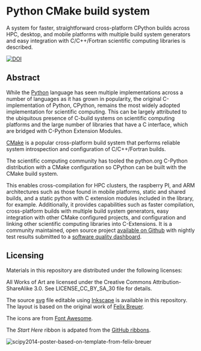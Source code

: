 Python CMake build system
=========================

A system for faster, straightforward cross-platform CPython builds across HPC, desktop, and mobile platforms with multiple build system generators and easy integration with C/C++/Fortran scientific computing libraries is described. 

[![DOI](https://zenodo.org/badge/5029/jcfr/scipy_2014_python-cmake-buildsystem_poster.svg)](http://dx.doi.org/10.5281/zenodo.17736)

Abstract
--------

While the [Python](http://www.python.org) language has seen multiple implementations across a number of languages as it has grown in popularity, the original C-implementation of Python, CPython, remains the most widely adopted implementation for scientific computing. This can be largely attributed to the ubiquitous presence of C-build systems on scientific computing platforms and the large number of libraries that have a C interface, which are bridged with C-Python Extension Modules.

[CMake](http://www.cmake.org) is a popular cross-platform build system that performs reliable system introspection and configuration of C/C++/Fortran builds.

The scientific computing community has tooled the python.org C-Python distribution with a CMake configuration so CPython can be built with the CMake build system. 

This enables cross-compilation for HPC clusters, the raspberry PI, and ARM architectures such as those found in mobile platforms, static and shared builds, and a static python with C extension modules included in the library, for example. Additionally, it provides capabilities such as faster compilation, cross-platform builds with multiple build system generators, easy integration with other CMake configured projects, and configuration and linking other scientific computing libraries into C-Extensions. It is a community maintained, open source project [available on Github](https://github.com/davidsansome/python-cmake-buildsystem) with nightly test results submitted to a [software quality dashboard](http://open.cdash.org/index.php?project=CPython).



Licensing
---------

Materials in this repository are distributed under the following licenses:

All Works of Art are licensed under the Creative Commons Attribution-ShareAlike 3.0.
See LICENSE_CC_BY_SA_30 file for details.

The source [svg](https://github.com/jcfr/scipy_2014_python-cmake-buildsystem_poster/blob/master/scipy_2014_cmake-python-buildsystem_poster.svg) file editable using [Inkscape](https://inkscape.org) is available in this repository. The layout is based on the original work of [Felix Breuer](http://blog.felixbreuer.net/2010/10/24/poster.html).

The icons are from [Font Awesome](https://fortawesome.github.io/Font-Awesome/icons/).

The _Start Here_ ribbon is adpated from the [GitHub ribbons](https://github.com/blog/273-github-ribbons).

![scipy2014-poster-based-on-template-from-felix-breuer](https://cloud.githubusercontent.com/assets/219043/9734747/b1a21fc4-5603-11e5-8b0c-9cd898186bb7.png)
